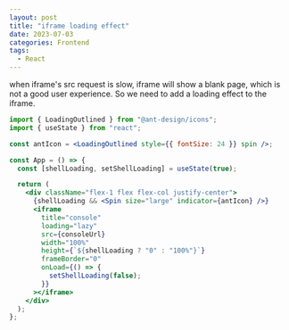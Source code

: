 ```yaml
---
layout: post
title: "iframe loading effect"
date: 2023-07-03
categories: Frontend
tags:
  - React
---
```


when iframe's src request is slow, iframe will show a blank page, which is not a good user experience. So we need to add a loading effect to the iframe.

```jsx
import { LoadingOutlined } from "@ant-design/icons";
import { useState } from "react";

const antIcon = <LoadingOutlined style={{ fontSize: 24 }} spin />;

const App = () => {
  const [shellLoading, setShellLoading] = useState(true);

  return (
    <div className="flex-1 flex flex-col justify-center">
      {shellLoading && <Spin size="large" indicator={antIcon} />}
      <iframe
        title="console"
        loading="lazy"
        src={consoleUrl}
        width="100%"
        height={`${shellLoading ? "0" : "100%"}`}
        frameBorder="0"
        onLoad={() => {
          setShellLoading(false);
        }}
      ></iframe>
    </div>
  );
};
```

